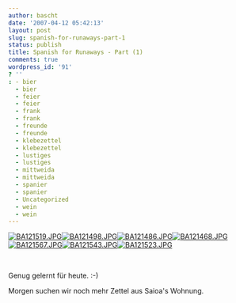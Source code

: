 ```yaml
---
author: bascht
date: '2007-04-12 05:42:13'
layout: post
slug: spanish-for-runaways-part-1
status: publish
title: Spanish for Runaways - Part (1)
comments: true
wordpress_id: '91'
? ''
: - bier
  - bier
  - feier
  - feier
  - frank
  - frank
  - freunde
  - freunde
  - klebezettel
  - klebezettel
  - lustiges
  - lustiges
  - mittweida
  - mittweida
  - spanier
  - spanier
  - Uncategorized
  - wein
  - wein
---
```


[![BA121519.JPG](http://farm1.static.flickr.com/216/456162569_7ea1431fd5_m.jpg)](http://www.bascht.com/fotos/photo/456162569/BA121519JPG.html)[](http://www.bascht.com/fotos/photo/456162637/BA121521JPG.html)[![BA121498.JPG](http://farm1.static.flickr.com/182/456147098_6d459a46d8_m.jpg)](http://www.bascht.com/fotos/photo/456147098/BA121498JPG.html)[![BA121486.JPG](http://farm1.static.flickr.com/177/456146468_d4e875b2af_m.jpg)](http://www.bascht.com/fotos/photo/456146468/BA121486JPG.html)[![BA121468.JPG](http://farm1.static.flickr.com/235/456146002_75e1bee699_m.jpg)](http://www.bascht.com/fotos/photo/456146002/BA121468JPG.html)[![BA121567.JPG](http://farm1.static.flickr.com/252/456151166_9e7af95611_m.jpg)](http://www.bascht.com/fotos/photo/456151166/BA121567JPG.html)[](http://www.bascht.com/fotos/photo/456164783/BA121556JPG.html)[![BA121543.JPG](http://farm1.static.flickr.com/169/456149672_586472751e_m.jpg)](http://www.bascht.com/fotos/photo/456149672/BA121543JPG.html)[](http://www.bascht.com/fotos/photo/456149578/BA121542JPG.html)[](http://www.bascht.com/fotos/photo/456148934/BA121527JPG.html)[![BA121523.JPG](http://farm1.static.flickr.com/231/456162707_d145c0849c_m.jpg)](http://www.bascht.com/fotos/photo/456162707/BA121523JPG.html)

 

Genug gelernt für heute. :-)

Morgen suchen wir noch mehr Zettel aus Saioa's Wohnung.



